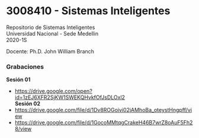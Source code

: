 # 3008410 - Sistemas Inteligentes

Repositorio de Sistemas Inteligentes  
Universidad Nacional - Sede Medellin  
2020-1S

Docente: Ph.D. John William Branch  

### Grabaciones  
**Sesión 01**
* https://drive.google.com/open?id=1zEJ6XFR2SjKW1SWEKQHvkfOfJsDLOxl2  
**Sesión 02**
* https://drive.google.com/file/d/1Dv8ROGoivi02jAMhoBa_oteystHngpff/view  
* https://drive.google.com/file/d/1GocoMMtqgCrakeH46B7wrZ8oAuF5Fh28/view
